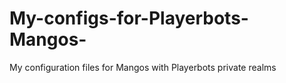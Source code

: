 # My-configs-for-Playerbots-Mangos-
My configuration files for Mangos with Playerbots private realms
